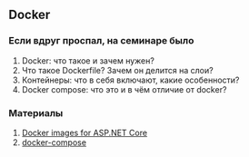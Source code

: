 ## Docker

### Если вдруг проспал, на семинаре было
1. Docker: что такое и зачем нужен?
2. Что такое Dockerfile? Зачем он делится на слои?
3. Контейнеры: что в себя включают, какие особенности?
4. Docker compose: что это и в чём отличие от docker?

### Материалы
1. [Docker images for ASP.NET Core](https://learn.microsoft.com/en-us/aspnet/core/host-and-deploy/docker/building-net-docker-images?view=aspnetcore-7.0)
2. [docker-compose](https://docs.docker.com/compose/)
